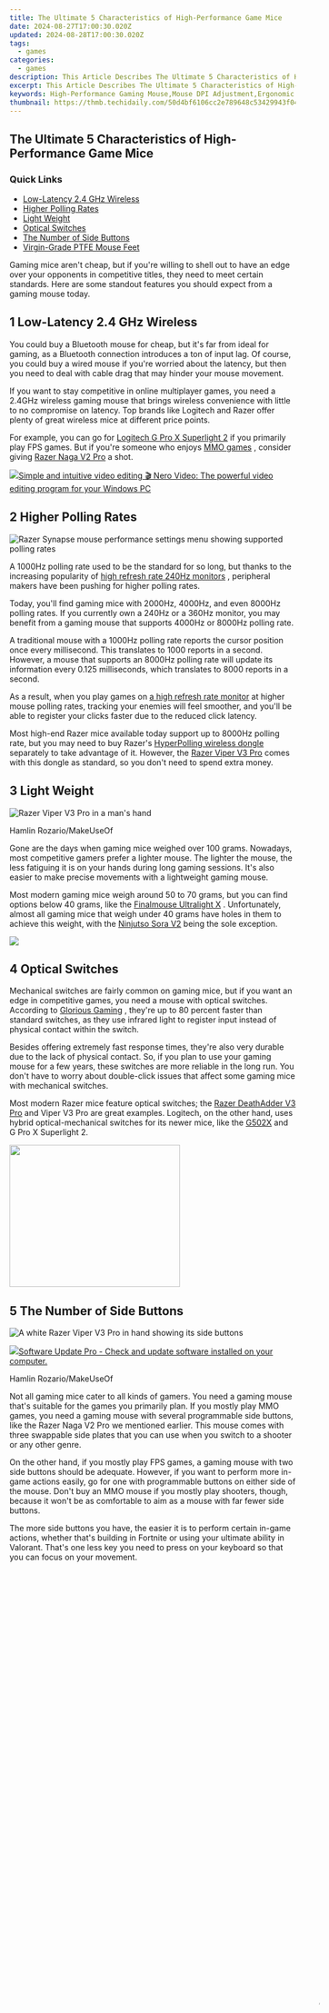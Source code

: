 ```yaml
---
title: The Ultimate 5 Characteristics of High-Performance Game Mice
date: 2024-08-27T17:00:30.020Z
updated: 2024-08-28T17:00:30.020Z
tags:
  - games
categories:
  - games
description: This Article Describes The Ultimate 5 Characteristics of High-Performance Game Mice
excerpt: This Article Describes The Ultimate 5 Characteristics of High-Performance Game Mice
keywords: High-Performance Gaming Mouse,Mouse DPI Adjustment,Ergonomic Design Matters,Accurate Tracking Technology,Customizable Button Setup,Latency Reduction Techniques,Durable Game Mouse Components
thumbnail: https://thmb.techidaily.com/50d4bf6106cc2e789648c53429943f049229011e6f572fe9945c7d91985d72b7.jpg
---
```


## The Ultimate 5 Characteristics of High-Performance Game Mice

### Quick Links

* [Low-Latency 2.4 GHz Wireless](#low-latency-2-4-ghz-wireless)
* [Higher Polling Rates](#higher-polling-rates)
* [Light Weight](#light-weight)
* [Optical Switches](#optical-switches)
* [The Number of Side Buttons](#the-number-of-side-buttons)
* [Virgin-Grade PTFE Mouse Feet](#virgin-grade-ptfe-mouse-feet)

 Gaming mice aren't cheap, but if you're willing to shell out to have an edge over your opponents in competitive titles, they need to meet certain standards. Here are some standout features you should expect from a gaming mouse today.

## 1 Low-Latency 2.4 GHz Wireless

 You could buy a Bluetooth mouse for cheap, but it's far from ideal for gaming, as a Bluetooth connection introduces a ton of input lag. Of course, you could buy a wired mouse if you're worried about the latency, but then you need to deal with cable drag that may hinder your mouse movement.

 If you want to stay competitive in online multiplayer games, you need a 2.4GHz wireless gaming mouse that brings wireless convenience with little to no compromise on latency. Top brands like Logitech and Razer offer plenty of great wireless mice at different price points.

 For example, you can go for [Logitech G Pro X Superlight 2](https://www.amazon.com/Logitech-Superlight-Lightspeed-Lightweight-Programmable/dp/B09NBWQDKX?th=1&tag=makeusw-20&ascsubtag=UUmuoUeUpU2032360&asc%5Frefurl=https%3A%2F%2Fwww.makeuseof.com%2Fgaming-mouse-unique-features%2F&asc%5Fcampaign=Evergreen) if you primarily play FPS games. But if you're someone who enjoys [MMO games](https://www.makeuseof.com/what-are-mmo-games/) , consider giving [Razer Naga V2 Pro](https://www.amazon.com/Razer-Naga-Wireless-Gaming-Mouse/dp/B0BGJTLFN5/?tag=makeusw-20&ascsubtag=UUmuoUeUpU2032360&asc%5Frefurl=https%3A%2F%2Fwww.makeuseof.com%2Fgaming-mouse-unique-features%2F&asc%5Fcampaign=Evergreen) a shot.

<!-- affiliate ads begin -->
<a href="https://store.nero.com/order/checkout.php?PRODS=42296685&QTY=1&AFFILIATE=108875&CART=1"><img src="http://cdnwww.nero.com/nero-com-wAssets/img/banners/2022/video-pp/ScreenshotSlider/Nero-Video-Advanced-editing.JPG" border="0">Simple and intuitive video editing
🎬 Nero Video:
The powerful video editing program for your Windows PC</a>
<!-- affiliate ads end -->
## 2 Higher Polling Rates
![Razer Synapse mouse performance settings menu showing supported polling rates](https://static1.makeuseofimages.com/wordpress/wp-content/uploads/2024/05/razer-synapse-mouse-performance-settings-menu-showing-supported-polling-rates.png)

 A 1000Hz polling rate used to be the standard for so long, but thanks to the increasing popularity of [high refresh rate 240Hz monitors](https://www.makeuseof.com/affordable-240hz-monitors/) , peripheral makers have been pushing for higher polling rates.

 Today, you'll find gaming mice with 2000Hz, 4000Hz, and even 8000Hz polling rates. If you currently own a 240Hz or a 360Hz monitor, you may benefit from a gaming mouse that supports 4000Hz or 8000Hz polling rate.

 A traditional mouse with a 1000Hz polling rate reports the cursor position once every millisecond. This translates to 1000 reports in a second. However, a mouse that supports an 8000Hz polling rate will update its information every 0.125 milliseconds, which translates to 8000 reports in a second.

 As a result, when you play games on [a high refresh rate monitor](https://www.makeuseof.com/tag/60hz-vs-144hz/) at higher mouse polling rates, tracking your enemies will feel smoother, and you'll be able to register your clicks faster due to the reduced click latency.

 Most high-end Razer mice available today support up to 8000Hz polling rate, but you may need to buy Razer's [HyperPolling wireless dongle](https://www.amazon.com/Generic-Razer-HyperPolling-Wireless-Dongle/dp/B0BTZRTX96/?tag=makeusw-20&ascsubtag=UUmuoUeUpU2032360&asc%5Frefurl=https%3A%2F%2Fwww.makeuseof.com%2Fgaming-mouse-unique-features%2F&asc%5Fcampaign=Evergreen) separately to take advantage of it. However, the [Razer Viper V3 Pro](https://www.amazon.com/Razer-Viper-Wireless-Esports-Gaming/dp/B0CW25XR5S/?th=1&tag=makeusw-20&ascsubtag=UUmuoUeUpU2032360&asc%5Frefurl=https%3A%2F%2Fwww.makeuseof.com%2Fgaming-mouse-unique-features%2F&asc%5Fcampaign=Evergreen) comes with this dongle as standard, so you don't need to spend extra money.

## 3 Light Weight
![Razer Viper V3 Pro in a man's hand](https://static1.makeuseofimages.com/wordpress/wp-content/uploads/wm/2024/05/razer-viper-v3-pro-in-a-man-s-hand.jpg)

 Hamlin Rozario/MakeUseOf

 Gone are the days when gaming mice weighed over 100 grams. Nowadays, most competitive gamers prefer a lighter mouse. The lighter the mouse, the less fatiguing it is on your hands during long gaming sessions. It's also easier to make precise movements with a lightweight gaming mouse.

 Most modern gaming mice weigh around 50 to 70 grams, but you can find options below 40 grams, like the [Finalmouse Ultralight X](https://finalmouse.com/products/ultralightx) . Unfortunately, almost all gaming mice that weigh under 40 grams have holes in them to achieve this weight, with the [Ninjutso Sora V2](https://ninjutso.com/products/ninjutso-sora-v2) being the sole exception.

<!-- affiliate ads begin -->
<a href="https://secure.2checkout.com/order/checkout.php?PRODS=3851655&QTY=1&AFFILIATE=108875&CART=1"><img src="http://www.aiseesoft.com/avangate/30p/banner.jpg" border="0"></a>
<!-- affiliate ads end -->
## 4 Optical Switches

 Mechanical switches are fairly common on gaming mice, but if you want an edge in competitive games, you need a mouse with optical switches. According to [Glorious Gaming](https://www.gloriousgaming.com/blogs/resources/pro-mice-series-optical-switches-explained) , they're up to 80 percent faster than standard switches, as they use infrared light to register input instead of physical contact within the switch.

 Besides offering extremely fast response times, they're also very durable due to the lack of physical contact. So, if you plan to use your gaming mouse for a few years, these switches are more reliable in the long run. You don't have to worry about double-click issues that affect some gaming mice with mechanical switches.

 Most modern Razer mice feature optical switches; the [Razer DeathAdder V3 Pro](https://www.amazon.com/Razer-DeathAdder-Wireless-Gaming-Mouse/dp/B0B6XZLNHQ/?tag=makeusw-20&ascsubtag=UUmuoUeUpU2032360&asc%5Frefurl=https%3A%2F%2Fwww.makeuseof.com%2Fgaming-mouse-unique-features%2F&asc%5Fcampaign=Evergreen) and Viper V3 Pro are great examples. Logitech, on the other hand, uses hybrid optical-mechanical switches for its newer mice, like the [G502X](https://www.amazon.com/Logitech-Lightspeed-Wireless-Gaming-Mouse/dp/B092CRH1RX/?tag=makeusw-20&ascsubtag=UUmuoUeUpU2032360&asc%5Frefurl=https%3A%2F%2Fwww.makeuseof.com%2Fgaming-mouse-unique-features%2F&asc%5Fcampaign=Evergreen) and G Pro X Superlight 2.

<!-- affiliate ads begin -->
<a href="https://bluettius.sjv.io/c/5597632/2027209/17108" target="_top" id="2027209"><img src="//a.impactradius-go.com/display-ad/17108-2027209" border="0" alt="" width="300" height="250"/></a><img height="0" width="0" src="https://imp.pxf.io/i/5597632/2027209/17108" style="position:absolute;visibility:hidden;" border="0" />
<!-- affiliate ads end -->
## 5 The Number of Side Buttons
![A white Razer Viper V3 Pro in hand showing its side buttons](https://static1.makeuseofimages.com/wordpress/wp-content/uploads/wm/2024/05/a-white-razer-viper-v3-pro-in-hand-showing-its-side-buttons.jpg)

<!-- affiliate ads begin -->
<a href="https://order.glarysoft.com/order/checkout.php?PRODS=4691139&QTY=1&AFFILIATE=108875&CART=1"><img src="https://secure.avangate.com/images/merchant/6734fa703f6633ab896eecbdfad8953a/products/SU-200-1.png" border="0">Software Update Pro - Check and update software installed on your computer. </a>
<!-- affiliate ads end -->
 Hamlin Rozario/MakeUseOf

 Not all gaming mice cater to all kinds of gamers. You need a gaming mouse that's suitable for the games you primarily plan. If you mostly play MMO games, you need a gaming mouse with several programmable side buttons, like the Razer Naga V2 Pro we mentioned earlier. This mouse comes with three swappable side plates that you can use when you switch to a shooter or any other genre.

 On the other hand, if you mostly play FPS games, a gaming mouse with two side buttons should be adequate. However, if you want to perform more in-game actions easily, go for one with programmable buttons on either side of the mouse. Don't buy an MMO mouse if you mostly play shooters, though, because it won't be as comfortable to aim as a mouse with far fewer side buttons.

 The more side buttons you have, the easier it is to perform certain in-game actions, whether that's building in Fortnite or using your ultimate ability in Valorant. That's one less key you need to press on your keyboard so that you can focus on your movement.

<!-- affiliate ads begin -->
<span id="1793213">
					<video width="1080" height="1620" style="cursor:pointer"
           poster="//a.impactradius-go.com/display-clicktoplayimage/1793213.jpeg"
           onclick="if(!this.playClicked){this.play();this.setAttribute('controls',true);this.playClicked=true;}">
	   <source src="//a.impactradius-go.com/display-ad/19135-1793213">
	   <img src="//a.impactradius-go.com/display-clicktoplayimage/1793213.jpeg" style="border: none; height: 100%; width: 100%; object-fit: contain">
	</video>
	<div style="width:1080px;text-align:center"><a href="javascript:window.open(decodeURIComponent('https%3A%2F%2Ftinyland.pxf.io%2Fc%2F5597632%2F1793213%2F19135'), '_blank');void(0);">Click here</a></div>
</span>
<img height="0" width="0" src="https://imp.pxf.io/i/5597632/1793213/19135" style="position:absolute;visibility:hidden;" border="0" />
<!-- affiliate ads end -->
## 6 Virgin-Grade PTFE Mouse Feet
![A Razer Deathadder V3 Pro in hand showing its mouse feet](https://static1.makeuseofimages.com/wordpress/wp-content/uploads/wm/2024/05/a-razer-deathadder-v3-pro-in-hand-showing-its-mouse-feet.jpg)

<!-- affiliate ads begin -->
<a href="https://secure.2checkout.com/order/checkout.php?PRODS=4550420&QTY=1&AFFILIATE=108875&CART=1"><img src="https://www.pearlmountainsoft.com/n_img/product/pic/f_02.jpg" border="0">PearlMountain Image Converter</a>
<!-- affiliate ads end -->
 Hamlin Rozario/MakeUseOf

 If you want your mouse to glide smoothly with the least friction possible—which is crucial for a competitive advantage in FPS games—you need a mouse that comes with 100 percent pure PTFE mouse feet. Pure PTFE mouse skates are translucent or white in color, and with some of [the best mousepads on the market](https://www.makeuseof.com/best-mouse-pads-gamers/) , they can make a huge difference in your aim.

 However, if the mouse you plan to buy doesn't come with virgin-grade PTFE feet, you can replace it with third-party mouse feet. They're not hard to find if you go for a popular mouse from Razer or Logitech; you can buy high-quality mouse feet for various mice from [EspTiger](https://www.esptiger.com/) or [Corepad](https://corepad.com/) .

 By now, you know exactly what features to look for in a gaming mouse. But remember that a better mouse doesn't necessarily make you a better gamer. For instance, to [improve your aim in FPS games](https://www.makeuseof.com/tips-to-improve-aim-in-fps-games/) , you need to practice, take the proper measures, and learn from your mistakes.


<ins class="adsbygoogle"
     style="display:block"
     data-ad-format="autorelaxed"
     data-ad-client="ca-pub-7571918770474297"
     data-ad-slot="1223367746"></ins>



<ins class="adsbygoogle"
     style="display:block"
     data-ad-client="ca-pub-7571918770474297"
     data-ad-slot="8358498916"
     data-ad-format="auto"
     data-full-width-responsive="true"></ins>





<span class="atpl-alsoreadstyle">Also read:</span>
<div><ul>
<li><a href="https://instagram-video-files.techidaily.com/new-in-2024-crafting-instagram-stories-polls-your-complete-playbook/"><u>[New] In 2024, Crafting Instagram Stories Polls - Your Complete Playbook</u></a></li>
<li><a href="https://facebook-video-footage.techidaily.com/updated-exciting-vlog-subjects-daily-selection/"><u>[Updated] Exciting Vlog Subjects Daily Selection</u></a></li>
<li><a href="https://facebook-video-content.techidaily.com/updated-in-2024-interactive-insights-archive/"><u>[Updated] In 2024, Interactive Insights Archive</u></a></li>
<li><a href="https://tiktok-clips.techidaily.com/5-must-know-tips-for-efficient-macos-tiktok-use-for-2024/"><u>5 Must-Know Tips for Efficient macOS TikTok Use for 2024</u></a></li>
<li><a href="https://games-able.techidaily.com/compatibility-queries-for-older-ps-games/"><u>Compatibility Queries for Older PS Games</u></a></li>
<li><a href="https://games-able.techidaily.com/correcting-minecraft-launcher-issues-code-0x803f8001/"><u>Correcting Minecraft Launcher Issues Code 0X803F8001</u></a></li>
<li><a href="https://games-able.techidaily.com/discover-easy-to-use-tips-for-live-broadcasts-mobile/"><u>Discover Easy-to-Use Tips for Live Broadcasts (Mobile)</u></a></li>
<li><a href="https://win11.techidaily.com/discover-your-device-the-ultimate-guide-for-model-names/"><u>Discover Your Device: The Ultimate Guide for Model Names</u></a></li>
<li><a href="https://games-able.techidaily.com/endocannabinoid-signaling-pathways-and-their-impact-on-mood-regulation/"><u>Endocannabinoid Signaling Pathways and Their Impact on Mood Regulation</u></a></li>
<li><a href="https://games-able.techidaily.com/ensure-smooth-gameplay-google-chrome-and-fb-games/"><u>Ensure Smooth Gameplay: Google Chrome and FB Games</u></a></li>
<li><a href="https://win-solutions.techidaily.com/expert-advice-on-how-to-prevent-your-game-from-freezing-in-code-vein/"><u>Expert Advice on How To Prevent Your Game From Freezing in Code Vein</u></a></li>
<li><a href="https://games-able.techidaily.com/exploring-xbox-gaming-hours-tracking/"><u>Exploring Xbox Gaming Hours Tracking</u></a></li>
<li><a href="https://games-able.techidaily.com/fast-track-pinpointing-your-virtual-gaming-number/"><u>Fast Track: Pinpointing Your Virtual Gaming Number</u></a></li>
<li><a href="https://games-able.techidaily.com/friendly-face-off-15-must-play-mobile-gaming-matchups/"><u>Friendly Face-Off: 15 Must-Play Mobile Gaming Matchups</u></a></li>
<li><a href="https://games-able.techidaily.com/from-individual-to-team-in-the-new-xbox-era/"><u>From Individual to Team in the New Xbox Era</u></a></li>
<li><a href="https://games-able.techidaily.com/gamers-choice-the-finest-keyboards-gaming/"><u>Gamers' Choice: The Finest Keyboards Gaming</u></a></li>
<li><a href="https://blog-min.techidaily.com/how-to-repair-iphone-14-pro-max-system-issues-drfone-by-drfone-ios-system-repair-ios-system-repair/"><u>How To Repair iPhone 14 Pro Max System Issues? | Dr.fone</u></a></li>
<li><a href="https://easy-unlock-android.techidaily.com/how-to-unlock-nubia-z50s-pro-pattern-lock-if-forgotten-6-ways-by-drfone-android/"><u>How to Unlock Nubia Z50S Pro Pattern Lock if Forgotten? 6 Ways</u></a></li>
<li><a href="https://games-able.techidaily.com/navigate-xbox-reimbursement-procedures/"><u>Navigate Xbox Reimbursement Procedures</u></a></li>
<li><a href="https://games-able.techidaily.com/operas-secret-weapon-gaining-month-long-free-disco-access/"><u>Opera's Secret Weapon: Gaining Month-Long FREE Disco Access</u></a></li>
<li><a href="https://games-able.techidaily.com/past-glories-which-7-games-should-see-the-light-of-day-again/"><u>Past Glories: Which 7 Games Should See the Light of Day Again?</u></a></li>
<li><a href="https://games-able.techidaily.com/personalizing-the-ps5-visual-theme/"><u>Personalizing the PS5 Visual Theme</u></a></li>
<li><a href="https://games-able.techidaily.com/portable-playstation-delights-explored/"><u>Portable PlayStation Delights Explored</u></a></li>
<li><a href="https://games-able.techidaily.com/regaining-true-navigational-aid-for-pokemon-go/"><u>Regaining True Navigational Aid for Pokémon Go</u></a></li>
<li><a href="https://fox-that.techidaily.com/restoring-removed-text-notes-on-apples-iphone-with-ease/"><u>Restoring Removed Text Notes on Apple's iPhone with Ease</u></a></li>
<li><a href="https://games-able.techidaily.com/right-decision-no-mistake-selecting-the-perfect-oled-tv/"><u>Right Decision, No Mistake: Selecting the Perfect OLED TV</u></a></li>
<li><a href="https://games-able.techidaily.com/silence-strategy-for-xbox-gaming-voice/"><u>Silence Strategy for Xbox Gaming Voice</u></a></li>
<li><a href="https://games-able.techidaily.com/sparkling-success-ps5-dust-free-methods/"><u>Sparkling Success: PS5 Dust-Free Methods</u></a></li>
<li><a href="https://games-able.techidaily.com/the-smart-gamers-guide-to-timely-ps5-controller-resets/"><u>The Smart Gamer's Guide to Timely PS5 Controller Resets</u></a></li>
<li><a href="https://games-able.techidaily.com/the-ultimate-guide-to-augmenting-your-ps-vr2-adventure/"><u>The Ultimate Guide to Augmenting Your PS VR2 Adventure</u></a></li>
<li><a href="https://some-approaches.techidaily.com/unveiling-ar-a-modern-illusionists-toolkit-for-2024/"><u>Unveiling AR  A Modern Illusionist's Toolkit for 2024</u></a></li>
<li><a href="https://games-able.techidaily.com/unveiling-the-2024s-premium-nintendo-switch-holsters/"><u>Unveiling the 2024'S Premium Nintendo Switch Holsters</u></a></li>
</ul></div>
